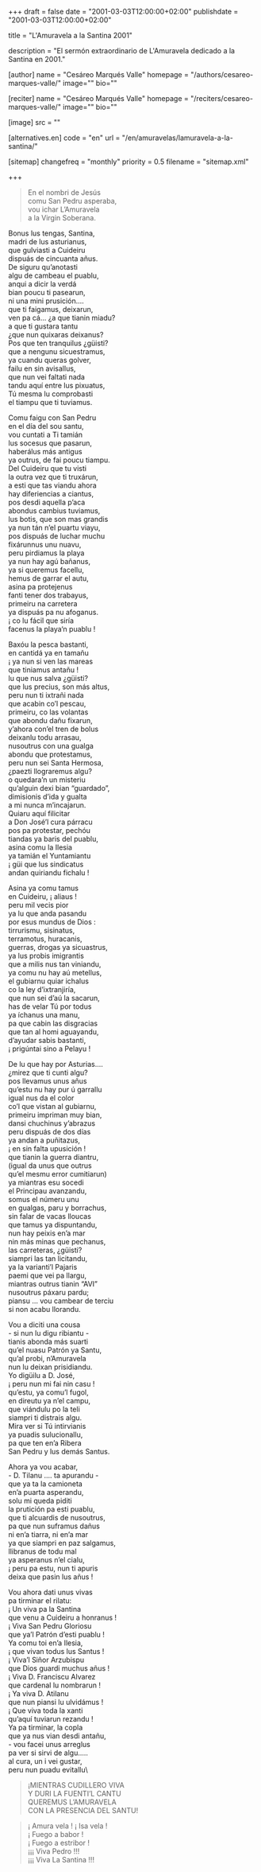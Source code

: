 +++
draft = false
date = "2001-03-03T12:00:00+02:00"
publishdate = "2001-03-03T12:00:00+02:00"

title = "L'Amuravela a la Santina 2001"

description = "El sermón extraordinario de L'Amuravela dedicado a la Santina en 2001."

[author]
    name = "Cesáreo Marqués Valle"
    homepage = "/authors/cesareo-marques-valle/"
    image=""
    bio=""

[reciter]
    name = "Cesáreo Marqués Valle"
    homepage = "/reciters/cesareo-marques-valle/"
    image=""
    bio=""

[image]
    src = ""

[alternatives.en]
    code = "en"
    url = "/en/amuravelas/lamuravela-a-la-santina/"

[sitemap]
  changefreq = "monthly"
  priority = 0.5
  filename = "sitemap.xml"

+++

> En el nombri de Jesús\
comu San Pedru asperaba,\
vou ichar L’Amuravela\
a la Virgin Soberana.

Bonus lus tengas, Santina,\
madri de lus asturianus,\
que gulviasti a Cuideiru\
dispuás de cincuanta añus.\
De siguru qu’anotasti\
algu de cambeau el puablu,\
anqui a dicir la verdá\
bian poucu ti pasearun,\
ni una mini prusición....\
que ti faigamus, deixarun,\
ven pa cá... ¿a que tianin miadu?\
a que ti gustara tantu\
¿que nun quixaras deixanus?\
Pos que ten tranquilus ¿güisti?\
que a nengunu sicuestramus,\
ya cuandu queras golver,\
failu en sin avisallus,\
que nun vei  faltati nada\
tandu aquí entre lus pixuatus,\
Tú mesma lu comprobasti\
el tiampu que ti tuviamus.

Comu faigu con San Pedru\
en el día del sou santu,\
vou cuntati a Ti tamián\
lus socesus que pasarun,\
haberálus más antigus\
ya outrus, de fai poucu tiampu.\
Del Cuideiru que tu visti\
la outra vez que ti truxárun,\
a esti que tas viandu ahora\
hay diferiencias a ciantus,\
pos desdi aquella p’aca\
abondus cambius tuviamus,\
lus botis, que son mas grandis\
ya nun tán n’el puartu viayu,\
pos dispuás de luchar muchu\
fixárunnus unu nuavu,\
peru pirdiamus la playa\
ya nun hay agú bañanus,\
ya si queremus facellu,\
hemus de garrar el autu,\
asina pa protejenus\
fanti tener dos trabayus,\
primeiru na carretera\
ya dispuás pa nu afoganus.\
¡ co lu fácil que siría\
facenus la playa‘n puablu !

Baxóu la pesca bastanti,\
en cantidá ya en tamañu\
¡ ya nun si ven las mareas\
que tiniamus antañu !\
lu que nus salva ¿güisti?\
que lus precius, son más altus,\
peru nun ti ixtrañi nada\
que acabin co’l pescau,\
primeiru, co las volantas\
que abondu dañu fixarun,\
y’ahora con’el tren de  bolus\
deixanlu todu arrasau,\
nusoutrus con una gualga\
abondu que protestamus,\
peru nun sei Santa Hermosa,\
¿paezti llograremus algu?\
o quedara’n un misteriu\
qu’alguin dexi bian “guardado”,\
dimisionis d’ida y gualta\
a mi nunca m’incajarun.\
Quiaru aquí filicitar\
a Don José’l cura párracu\
pos pa protestar,  pechóu\
tiandas ya baris del puablu,\
asina comu la Ilesia\
ya tamián el Yuntamiantu\
¡ güi que lus sindicatus\
andan quiriandu fichalu !

Asina ya comu tamus\
en Cuideiru, ¡ aliaus !\
peru mil vecis pior\
ya lu que anda pasandu\
por esus mundus de Dios :\
tirrurismu, sisinatus,\
terramotus, huracanis,\
guerras, drogas ya sicuastrus,\
ya lus probis imigrantis\
que a milis nus tan viniandu,\
ya comu nu hay aú metellus,\
el gubiarnu quiar ichalus\
co la ley d’ixtranjiría,\
que nun sei d’aú la sacarun,\
has de velar Tú por todus\
ya íchanus una manu,\
pa que cabin las disgracias\
que tan al homi aguayandu,\
d’ayudar sabis bastanti,\
¡ prigúntai sino a Pelayu !

De lu que hay por Asturias....\
¿mirez que ti cunti algu?\
pos llevamus unus añus\
qu’estu nu hay pur ú garrallu\
igual nus da el color\
co’l que vistan al gubiarnu,\
primeiru impriman muy bian,\
dansi chuchinus y’abrazus\
peru dispuás de dos días\
ya andan a puñitazus,\
¡ en sin falta upusición !\
que tianin la guerra diantru,\
(igual da unus que outrus\
qu’el mesmu error cumitiarun)\
ya miantras esu socedi\
el Principau avanzandu,\
somus el númeru unu\
en gualgas, paru y borrachus,\
sin falar de vacas lloucas\
que tamus ya dispuntandu,\
nun hay peixis en’a mar\
nin más minas que pechanus,\
las carreteras, ¿güisti?\
siampri las tan licitandu,\
ya la varianti’l Pajaris\
paemi que vei pa llargu,\
miantras outrus tianin “AVI”\
nusoutrus páxaru pardu;\
piansu ... vou cambear de terciu\
si non acabu llorandu.

Vou a diciti una cousa\
\- si nun lu digu ribiantu -\
tianis abonda más suarti\
qu’el nuasu Patrón ya Santu,\
qu’al probi, n’Amuravela\
nun lu deixan prisidiandu.\
Yo digüilu a D. José,\
¡ peru nun mi fai nin casu !\
qu’estu, ya comu’l fugol,\
en direutu ya n’el campu,\
que viándulu po la teli\
siampri ti distrais algu.\
Mira ver si Tú intirvianis\
ya puadis sulucionallu,\
pa que ten en’a Ribera\
San Pedru y lus demás Santus.

Ahora ya vou acabar,\
\- D. Tilanu .... ta apurandu -\
que ya ta la camioneta\
en’a puarta asperandu,\
solu mi queda piditi\
la prutición pa esti puablu,\
que ti alcuardis de nusoutrus,\
pa que nun suframus dañus\
ni en’a tiarra, ni en’a mar\
ya que siampri en paz salgamus,\
llibranus de todu mal\
ya asperanus n’el cialu,\
¡ peru pa estu, nun ti apuris\
deixa que pasin lus añus !

Vou ahora dati unus vivas\
pa tirminar el rilatu:\
¡ Un viva pa la Santina\
que venu a Cuideiru a honranus !\
¡ Viva San Pedru Gloriosu\
que ya’l Patrón d’esti puablu !\
Ya comu toi en’a Ilesia,\
¡ que vivan todus lus Santus !\
¡ Viva’l Siñor Arzubispu\
que Dios guardi muchus añus !\
¡ Viva D. Franciscu Alvarez\
que cardenal lu nombrarun !\
¡ Ya viva D. Atilanu\
que nun piansi lu ulvidámus !\
¡ Que viva toda la xanti\
qu’aquí tuviarun rezandu !\
Ya pa tirminar, la copla\
que ya nus vian desdi antañu,\
\- vou facei unus arreglus\
pa ver si sirvi de algu.....\
al cura, un i vei gustar,\
peru nun puadu evitallu\

> ¡MIENTRAS CUDILLERO VIVA\
Y DURI LA FUENTI’L CANTU\
QUEREMUS L’AMURAVELA\
CON LA PRESENCIA DEL SANTU!

> ¡ Amura vela ! ¡ Isa vela !\
¡ Fuego a babor !\
¡ Fuego a estribor !\
¡¡¡ Viva Pedro !!!\
¡¡¡ Viva La Santina !!!